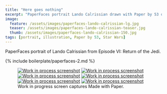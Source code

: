 ```yaml
---
title: "Here goes nothing"
excerpt: "PaperFaces portrait Lando Calrissian drawn with Paper by 53 on an iPad."
image: 
  feature: /assets/images/paperfaces-lando-calrissian-lg.jpg
  teaser: /assets/images/paperfaces-lando-calrissian-teaser.jpg
  thumb: /assets/images/paperfaces-lando-calrissian-150.jpg
tags: [portrait, illustration, Paper by 53, Star Wars]
---
```


PaperFaces portrait of Lando Calrissian from Episode VI: Return of the Jedi.

{% include boilerplate/paperfaces-2.md %}

<figure class="third">
	<a href="{{ site.url }}/assets/images/paperfaces-lando-calrissian-process-1-lg.jpg"><img src="{{ site.url }}/assets/images/paperfaces-lando-calrissian-process-1-600.jpg" alt="Work in process screenshot"></a>
	<a href="{{ site.url }}/assets/images/paperfaces-lando-calrissian-process-2-lg.jpg"><img src="{{ site.url }}/assets/images/paperfaces-lando-calrissian-process-2-600.jpg" alt="Work in process screenshot"></a>
	<a href="{{ site.url }}/assets/images/paperfaces-lando-calrissian-process-3-lg.jpg"><img src="{{ site.url }}/assets/images/paperfaces-lando-calrissian-process-3-600.jpg" alt="Work in process screenshot"></a>
	<a href="{{ site.url }}/assets/images/paperfaces-lando-calrissian-process-4-lg.jpg"><img src="{{ site.url }}/assets/images/paperfaces-lando-calrissian-process-4-600.jpg" alt="Work in process screenshot"></a>
	<a href="{{ site.url }}/assets/images/paperfaces-lando-calrissian-process-5-lg.jpg"><img src="{{ site.url }}/assets/images/paperfaces-lando-calrissian-process-5-600.jpg" alt="Work in process screenshot"></a>
	<a href="{{ site.url }}/assets/images/paperfaces-lando-calrissian-process-6-lg.jpg"><img src="{{ site.url }}/assets/images/paperfaces-lando-calrissian-process-6-600.jpg" alt="Work in process screenshot"></a>
	<figcaption>Work in progress screen captures Made with Paper.</figcaption>
</figure>

